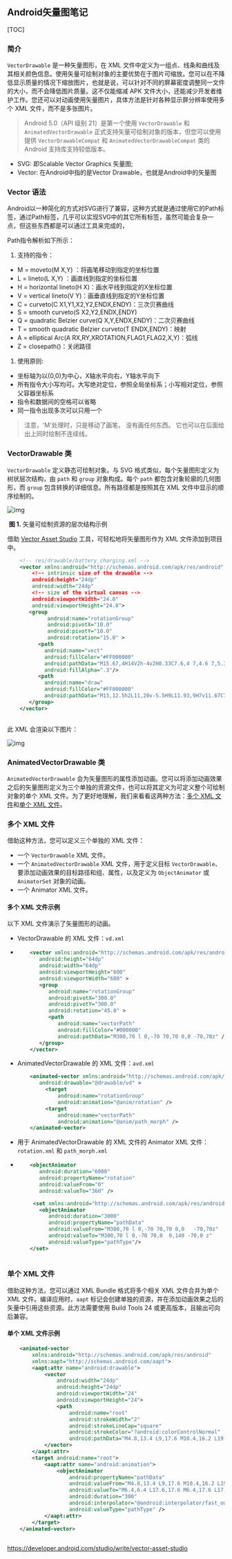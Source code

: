 ## Android矢量图笔记

[TOC]

### 简介

`VectorDrawable` 是一种矢量图形，在 XML 文件中定义为一组点、线条和曲线及其相关颜色信息。使用矢量可绘制对象的主要优势在于图片可缩放。您可以在不降低显示质量的情况下缩放图片，也就是说，可以针对不同的屏幕密度调整同一文件的大小，而不会降低图片质量。这不仅能缩减 APK 文件大小，还能减少开发者维护工作。您还可以对动画使用矢量图片，具体方法是针对各种显示屏分辨率使用多个 XML 文件，而不是多张图片。

> Android 5.0（API 级别 21）是第一个使用 `VectorDrawable` 和 `AnimatedVectorDrawable` 正式支持矢量可绘制对象的版本，但您可以使用提供 `VectorDrawableCompat` 和 `AnimatedVectorDrawableCompat` 类的 Android 支持库支持较低版本。

- SVG: 即Scalable Vector Graphics 矢量图;
- Vector: 在Android中指的是Vector Drawable，也就是Android中的矢量图

### Vector 语法

Android以一种简化的方式对SVG进行了兼容，这种方式就是通过使用它的Path标签，通过Path标签，几乎可以实现SVG中的其它所有标签，虽然可能会复杂一点，但这些东西都是可以通过工具来完成的，

Path指令解析如下所示：

1. 支持的指令：

- M = moveto(M X,Y) ：将画笔移动到指定的坐标位置
- L = lineto(L X,Y) ：画直线到指定的坐标位置
- H = horizontal lineto(H X)：画水平线到指定的X坐标位置
- V = vertical lineto(V Y)：画垂直线到指定的Y坐标位置
- C = curveto(C X1,Y1,X2,Y2,ENDX,ENDY)：三次贝赛曲线
- S = smooth curveto(S X2,Y2,ENDX,ENDY)
- Q = quadratic Belzier curve(Q X,Y,ENDX,ENDY)：二次贝赛曲线
- T = smooth quadratic Belzier curveto(T ENDX,ENDY)：映射
- A = elliptical Arc(A RX,RY,XROTATION,FLAG1,FLAG2,X,Y)：弧线
- Z = closepath()：关闭路径

1. 使用原则:

- 坐标轴为以(0,0)为中心，X轴水平向右，Y轴水平向下
- 所有指令大小写均可。大写绝对定位，参照全局坐标系；小写相对定位，参照父容器坐标系
- 指令和数据间的空格可以省略
- 同一指令出现多次可以只用一个

> 注意，'M'处理时，只是移动了画笔， 没有画任何东西。 它也可以在后面给出上同时绘制不连续线。

###  VectorDrawable 类

`VectorDrawable` 定义静态可绘制对象。与 SVG 格式类似，每个矢量图形定义为树状层次结构，由 `path` 和 `group` 对象构成。每个 `path` 都包含对象轮廓的几何图形，而 `group` 包含转换的详细信息。所有路径都是按照其在 XML 文件中显示的顺序绘制的。

![img](https://developer.android.com/images/guide/topics/graphics/vectorpath.png)

​												**图 1.** 矢量可绘制资源的层次结构示例

借助 [Vector Asset Studio](https://developer.android.com/studio/write/vector-asset-studio) 工具，可轻松地将矢量图形作为 XML 文件添加到项目中。

```xml
    <!-- res/drawable/battery_charging.xml -->
    <vector xmlns:android="http://schemas.android.com/apk/res/android"
        <!-- intrinsic size of the drawable -->
        android:height="24dp"
        android:width="24dp"
        <!-- size of the virtual canvas -->
        android:viewportWidth="24.0"
        android:viewportHeight="24.0">
       <group
             android:name="rotationGroup"
             android:pivotX="10.0"
             android:pivotY="10.0"
             android:rotation="15.0" >
          <path
            android:name="vect"
            android:fillColor="#FF000000"
            android:pathData="M15.67,4H14V2h-4v2H8.33C7.6,4 7,4.6 7,5.33V9h4.93L13,7v2h4V5.33C17,4.6 16.4,4 15.67,4z"
            android:fillAlpha=".3"/>
          <path
            android:name="draw"
            android:fillColor="#FF000000"
            android:pathData="M13,12.5h2L11,20v-5.5H9L11.93,9H7v11.67C7,21.4 7.6,22 8.33,22h7.33c0.74,0 1.34,-0.6 1.34,-1.33V9h-4v3.5z"/>
       </group>
    </vector>
    
```

此 XML 会渲染以下图片：

![img](https://developer.android.com/images/guide/topics/graphics/ic_battery_charging_80_black_24dp.png)

### AnimatedVectorDrawable 类

`AnimatedVectorDrawable` 会为矢量图形的属性添加动画。您可以将添加动画效果之后的矢量图形定义为三个单独的资源文件，也可以将其定义为可定义整个可绘制对象的单个 XML 文件。为了更好地理解，我们来看看这两种方法：[多个 XML 文件](https://developer.android.com/guide/topics/graphics/vector-drawable-resources#multiple-files)和[单个 XML 文件](https://developer.android.com/guide/topics/graphics/vector-drawable-resources#single-file)。

### 多个 XML 文件 

借助这种方法，您可以定义三个单独的 XML 文件：

- 一个 `VectorDrawable` XML 文件。
- 一个 `AnimatedVectorDrawable` XML 文件，用于定义目标 `VectorDrawable`、要添加动画效果的目标路径和组、属性，以及定义为 `ObjectAnimator` 或 `AnimatorSet` 对象的动画。
- 一个 Animator XML 文件。

#### 多个 XML 文件示例 

以下 XML 文件演示了矢量图形的动画。

- VectorDrawable 的 XML 文件：`vd.xml`

- ```xml
      <vector xmlns:android="http://schemas.android.com/apk/res/android"
         android:height="64dp"
         android:width="64dp"
         android:viewportHeight="600"
         android:viewportWidth="600" >
         <group
            android:name="rotationGroup"
            android:pivotX="300.0"
            android:pivotY="300.0"
            android:rotation="45.0" >
            <path
               android:name="vectorPath"
               android:fillColor="#000000"
               android:pathData="M300,70 l 0,-70 70,70 0,0 -70,70z" />
         </group>
      </vector>
  ```

- AnimatedVectorDrawable 的 XML 文件：`avd.xml`

  ```xml
      <animated-vector xmlns:android="http://schemas.android.com/apk/res/android"
         android:drawable="@drawable/vd" >
           <target
               android:name="rotationGroup"
               android:animation="@anim/rotation" />
           <target
               android:name="vectorPath"
               android:animation="@anim/path_morph" />
      </animated-vector>
  ```

  

- 用于 AnimatedVectorDrawable 的 XML 文件的 Animator XML 文件：`rotation.xml` 和 `path_morph.xml`

- ```xml
      <objectAnimator
         android:duration="6000"
         android:propertyName="rotation"
         android:valueFrom="0"
         android:valueTo="360" />
  ```

  ```xml
       <set xmlns:android="http://schemas.android.com/apk/res/android">
         <objectAnimator
            android:duration="3000"
            android:propertyName="pathData"
            android:valueFrom="M300,70 l 0,-70 70,70 0,0   -70,70z"
            android:valueTo="M300,70 l 0,-70 70,0  0,140 -70,0 z"
            android:valueType="pathType"/>
      </set>
      
  ```

### 单个 XML 文件 

借助这种方法，您可以通过 XML Bundle 格式将多个相关 XML 文件合并为单个 XML 文件。编译应用时，`aapt` 标记会创建单独的资源，并在添加动画效果之后的矢量中引用这些资源。此方法需要使用 Build Tools 24 或更高版本，且输出可向后兼容。

#### 单个 XML 文件示例 

```xml
    <animated-vector
        xmlns:android="http://schemas.android.com/apk/res/android"
        xmlns:aapt="http://schemas.android.com/aapt">
        <aapt:attr name="android:drawable">
            <vector
                android:width="24dp"
                android:height="24dp"
                android:viewportWidth="24"
                android:viewportHeight="24">
                <path
                    android:name="root"
                    android:strokeWidth="2"
                    android:strokeLineCap="square"
                    android:strokeColor="?android:colorControlNormal"
                    android:pathData="M4.8,13.4 L9,17.6 M10.4,16.2 L19.6,7" />
            </vector>
        </aapt:attr>
        <target android:name="root">
            <aapt:attr name="android:animation">
                <objectAnimator
                    android:propertyName="pathData"
                    android:valueFrom="M4.8,13.4 L9,17.6 M10.4,16.2 L19.6,7"
                    android:valueTo="M6.4,6.4 L17.6,17.6 M6.4,17.6 L17.6,6.4"
                    android:duration="300"
                    android:interpolator="@android:interpolator/fast_out_slow_in"
                    android:valueType="pathType" />
            </aapt:attr>
        </target>
    </animated-vector>
    
```

https://developer.android.com/studio/write/vector-asset-studio

